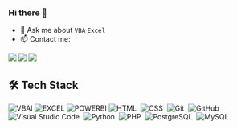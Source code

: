 ### Hi there 👋

- 💬 Ask me about `VBA` `Excel`
- 📫 Contact me:

<a href="https://linkedin.com/in/abdelrahman--mohamed" target="_blank"><img src="https://img.shields.io/badge/-Abdelrahman%20Mohamed-0077B5?style=for-the-badge&logo=Linkedin&logoColor=white"/></a>
<a href="mailto:Abdelrhman9.am@gmail.com" target="_blank"><img src="https://img.shields.io/badge/-Abdelrahman%20Mohamed-0077B5?style=for-the-badge&logo=Gmail&logoColor=white&color=red"/></a>
<a href="https://www.upwork.com/freelancers/abdelrahman1" target="_blank"><img src="https://img.shields.io/badge/-Abdelrahman%20Mohamed-0077B5?style=for-the-badge&logo=Upwork&logoColor=white&color=SpringGreen"/></a>

## 🛠 Tech Stack

![VBAl](https://img.shields.io/badge/-VBA-05122A?style=flat&logo=v&logoColor=orange)
![EXCEL](https://img.shields.io/badge/-Excel-05122A?style=flat&logo=microsoftexcel&logoColor=green)
![POWERBI](https://img.shields.io/badge/-Power%20BI-05122A?style=flat&logo=powerbi)
![HTML](https://img.shields.io/badge/-HTML-05122A?style=flat&logo=HTML5)&nbsp;
![CSS](https://img.shields.io/badge/-CSS-05122A?style=flat&logo=CSS3&logoColor=1572B6)&nbsp;
![Git](https://img.shields.io/badge/-Git-05122A?style=flat&logo=git)&nbsp;
![GitHub](https://img.shields.io/badge/-GitHub-05122A?style=flat&logo=github)&nbsp;
![Visual Studio Code](https://img.shields.io/badge/-Visual%20Studio%20Code-05122A?style=flat&logo=visual-studio-code&logoColor=007ACC)&nbsp;
![Python](https://img.shields.io/badge/-Python%20-05122A?style=flat&logo=python&logoColor=yellow)&nbsp;
![PHP](https://img.shields.io/badge/-PHP%20-05122A?style=flat&logo=php&logoColor=cyan)&nbsp;
![PostgreSQL](https://img.shields.io/badge/-PostgreSQL%20-05122A?style=flat&logo=postgresql&logoColor=cyan)&nbsp;
![MySQL](https://img.shields.io/badge/-MySQL%20-05122A?style=flat&logo=mysql&logoColor=cyan)&nbsp;
